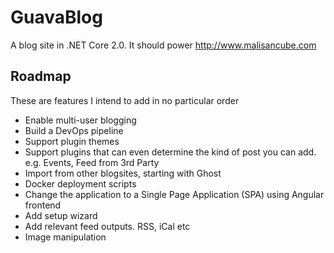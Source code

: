# GuavaBlog

A blog site in .NET Core 2.0. It should power http://www.malisancube.com

## Roadmap

These are features I intend to add in no particular order

- Enable multi-user blogging
- Build a DevOps pipeline
- Support plugin themes
- Support plugins that can even determine the kind of post you can add. e.g. Events, Feed from 3rd Party
- Import from other blogsites, starting with Ghost
- Docker deployment scripts
- Change the application to a Single Page Application (SPA) using Angular frontend
- Add setup wizard
- Add relevant feed outputs. RSS, iCal etc
- Image manipulation
